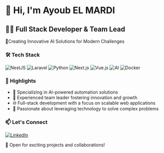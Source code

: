 <p align="center">

# 👋 Hi, I'm Ayoub EL MARDI

## 👨‍💻 Full Stack Developer & Team Lead 

🚀Creating Innovative AI Solutions for Modern Challenges

### 🛠️ Tech Stack

![NestJS](https://img.shields.io/badge/-NestJS-E0234E?style=flat-square&logo=nestjs&logoColor=white)
![Laravel](https://img.shields.io/badge/-Laravel-FF2D20?style=flat-square&logo=laravel&logoColor=white)
![Python](https://img.shields.io/badge/-Python-3776AB?style=flat-square&logo=python&logoColor=white)
![Next.js](https://img.shields.io/badge/-Next.js-000000?style=flat-square&logo=next.js&logoColor=white)
![Vue.js](https://img.shields.io/badge/-Vue.js-4FC08D?style=flat-square&logo=vue.js&logoColor=white)
![AI](https://img.shields.io/badge/-AI-00B9D1?style=flat-square&logo=artificial-intelligence&logoColor=white)
![Docker](https://img.shields.io/badge/-Docker-2496ED?style=flat-square&logo=docker&logoColor=white)

### 🌟 Highlights

- 🧠 Specializing in AI-powered automation solutions
- 👥 Experienced team leader fostering innovation and growth
- 🌐 Full-stack development with a focus on scalable web applications
- 🚀 Passionate about leveraging technology to solve complex problems

### 📫 Let's Connect

[![LinkedIn](https://img.shields.io/badge/-LinkedIn-0077B5?style=flat-square&logo=linkedin&logoColor=white)](https://www.linkedin.com/in/ayoub-el-mardi/)

💼 Open for exciting projects and collaborations!


</p>
